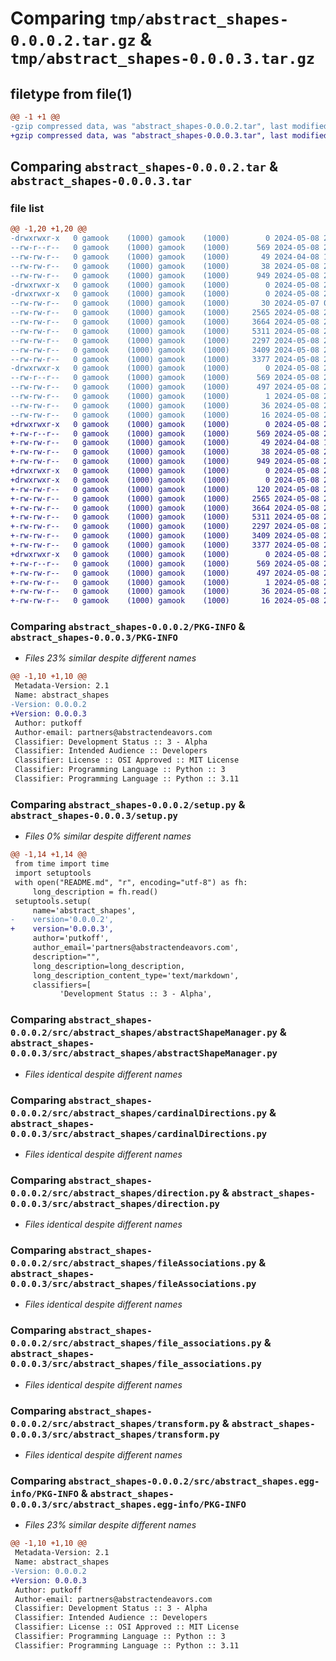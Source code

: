 # Comparing `tmp/abstract_shapes-0.0.0.2.tar.gz` & `tmp/abstract_shapes-0.0.0.3.tar.gz`

## filetype from file(1)

```diff
@@ -1 +1 @@
-gzip compressed data, was "abstract_shapes-0.0.0.2.tar", last modified: Wed May  8 21:39:32 2024, max compression
+gzip compressed data, was "abstract_shapes-0.0.0.3.tar", last modified: Wed May  8 21:41:00 2024, max compression
```

## Comparing `abstract_shapes-0.0.0.2.tar` & `abstract_shapes-0.0.0.3.tar`

### file list

```diff
@@ -1,20 +1,20 @@
-drwxrwxr-x   0 gamook    (1000) gamook    (1000)        0 2024-05-08 21:39:32.453030 abstract_shapes-0.0.0.2/
--rw-r--r--   0 gamook    (1000) gamook    (1000)      569 2024-05-08 21:39:32.453030 abstract_shapes-0.0.0.2/PKG-INFO
--rw-rw-r--   0 gamook    (1000) gamook    (1000)       49 2024-04-08 17:04:50.000000 abstract_shapes-0.0.0.2/README.md
--rw-rw-r--   0 gamook    (1000) gamook    (1000)       38 2024-05-08 21:39:32.453030 abstract_shapes-0.0.0.2/setup.cfg
--rw-rw-r--   0 gamook    (1000) gamook    (1000)      949 2024-05-08 21:39:17.000000 abstract_shapes-0.0.0.2/setup.py
-drwxrwxr-x   0 gamook    (1000) gamook    (1000)        0 2024-05-08 21:39:32.453030 abstract_shapes-0.0.0.2/src/
-drwxrwxr-x   0 gamook    (1000) gamook    (1000)        0 2024-05-08 21:39:32.453030 abstract_shapes-0.0.0.2/src/abstract_shapes/
--rw-rw-r--   0 gamook    (1000) gamook    (1000)       30 2024-05-07 03:09:46.000000 abstract_shapes-0.0.0.2/src/abstract_shapes/__init__.py
--rw-rw-r--   0 gamook    (1000) gamook    (1000)     2565 2024-05-08 21:37:06.000000 abstract_shapes-0.0.0.2/src/abstract_shapes/abstractShapeManager.py
--rw-rw-r--   0 gamook    (1000) gamook    (1000)     3664 2024-05-08 21:34:26.000000 abstract_shapes-0.0.0.2/src/abstract_shapes/cardinalDirections.py
--rw-rw-r--   0 gamook    (1000) gamook    (1000)     5311 2024-05-08 21:39:03.000000 abstract_shapes-0.0.0.2/src/abstract_shapes/direction.py
--rw-rw-r--   0 gamook    (1000) gamook    (1000)     2297 2024-05-08 20:51:19.000000 abstract_shapes-0.0.0.2/src/abstract_shapes/fileAssociations.py
--rw-rw-r--   0 gamook    (1000) gamook    (1000)     3409 2024-05-08 21:33:02.000000 abstract_shapes-0.0.0.2/src/abstract_shapes/file_associations.py
--rw-rw-r--   0 gamook    (1000) gamook    (1000)     3377 2024-05-08 21:36:00.000000 abstract_shapes-0.0.0.2/src/abstract_shapes/transform.py
-drwxrwxr-x   0 gamook    (1000) gamook    (1000)        0 2024-05-08 21:39:32.453030 abstract_shapes-0.0.0.2/src/abstract_shapes.egg-info/
--rw-r--r--   0 gamook    (1000) gamook    (1000)      569 2024-05-08 21:39:32.000000 abstract_shapes-0.0.0.2/src/abstract_shapes.egg-info/PKG-INFO
--rw-rw-r--   0 gamook    (1000) gamook    (1000)      497 2024-05-08 21:39:32.000000 abstract_shapes-0.0.0.2/src/abstract_shapes.egg-info/SOURCES.txt
--rw-rw-r--   0 gamook    (1000) gamook    (1000)        1 2024-05-08 21:39:32.000000 abstract_shapes-0.0.0.2/src/abstract_shapes.egg-info/dependency_links.txt
--rw-rw-r--   0 gamook    (1000) gamook    (1000)       36 2024-05-08 21:39:32.000000 abstract_shapes-0.0.0.2/src/abstract_shapes.egg-info/requires.txt
--rw-rw-r--   0 gamook    (1000) gamook    (1000)       16 2024-05-08 21:39:32.000000 abstract_shapes-0.0.0.2/src/abstract_shapes.egg-info/top_level.txt
+drwxrwxr-x   0 gamook    (1000) gamook    (1000)        0 2024-05-08 21:41:00.488184 abstract_shapes-0.0.0.3/
+-rw-r--r--   0 gamook    (1000) gamook    (1000)      569 2024-05-08 21:41:00.488184 abstract_shapes-0.0.0.3/PKG-INFO
+-rw-rw-r--   0 gamook    (1000) gamook    (1000)       49 2024-04-08 17:04:50.000000 abstract_shapes-0.0.0.3/README.md
+-rw-rw-r--   0 gamook    (1000) gamook    (1000)       38 2024-05-08 21:41:00.488184 abstract_shapes-0.0.0.3/setup.cfg
+-rw-rw-r--   0 gamook    (1000) gamook    (1000)      949 2024-05-08 21:40:45.000000 abstract_shapes-0.0.0.3/setup.py
+drwxrwxr-x   0 gamook    (1000) gamook    (1000)        0 2024-05-08 21:41:00.488184 abstract_shapes-0.0.0.3/src/
+drwxrwxr-x   0 gamook    (1000) gamook    (1000)        0 2024-05-08 21:41:00.488184 abstract_shapes-0.0.0.3/src/abstract_shapes/
+-rw-rw-r--   0 gamook    (1000) gamook    (1000)      120 2024-05-08 21:40:35.000000 abstract_shapes-0.0.0.3/src/abstract_shapes/__init__.py
+-rw-rw-r--   0 gamook    (1000) gamook    (1000)     2565 2024-05-08 21:37:06.000000 abstract_shapes-0.0.0.3/src/abstract_shapes/abstractShapeManager.py
+-rw-rw-r--   0 gamook    (1000) gamook    (1000)     3664 2024-05-08 21:34:26.000000 abstract_shapes-0.0.0.3/src/abstract_shapes/cardinalDirections.py
+-rw-rw-r--   0 gamook    (1000) gamook    (1000)     5311 2024-05-08 21:39:03.000000 abstract_shapes-0.0.0.3/src/abstract_shapes/direction.py
+-rw-rw-r--   0 gamook    (1000) gamook    (1000)     2297 2024-05-08 20:51:19.000000 abstract_shapes-0.0.0.3/src/abstract_shapes/fileAssociations.py
+-rw-rw-r--   0 gamook    (1000) gamook    (1000)     3409 2024-05-08 21:33:02.000000 abstract_shapes-0.0.0.3/src/abstract_shapes/file_associations.py
+-rw-rw-r--   0 gamook    (1000) gamook    (1000)     3377 2024-05-08 21:36:00.000000 abstract_shapes-0.0.0.3/src/abstract_shapes/transform.py
+drwxrwxr-x   0 gamook    (1000) gamook    (1000)        0 2024-05-08 21:41:00.488184 abstract_shapes-0.0.0.3/src/abstract_shapes.egg-info/
+-rw-r--r--   0 gamook    (1000) gamook    (1000)      569 2024-05-08 21:41:00.000000 abstract_shapes-0.0.0.3/src/abstract_shapes.egg-info/PKG-INFO
+-rw-rw-r--   0 gamook    (1000) gamook    (1000)      497 2024-05-08 21:41:00.000000 abstract_shapes-0.0.0.3/src/abstract_shapes.egg-info/SOURCES.txt
+-rw-rw-r--   0 gamook    (1000) gamook    (1000)        1 2024-05-08 21:41:00.000000 abstract_shapes-0.0.0.3/src/abstract_shapes.egg-info/dependency_links.txt
+-rw-rw-r--   0 gamook    (1000) gamook    (1000)       36 2024-05-08 21:41:00.000000 abstract_shapes-0.0.0.3/src/abstract_shapes.egg-info/requires.txt
+-rw-rw-r--   0 gamook    (1000) gamook    (1000)       16 2024-05-08 21:41:00.000000 abstract_shapes-0.0.0.3/src/abstract_shapes.egg-info/top_level.txt
```

### Comparing `abstract_shapes-0.0.0.2/PKG-INFO` & `abstract_shapes-0.0.0.3/PKG-INFO`

 * *Files 23% similar despite different names*

```diff
@@ -1,10 +1,10 @@
 Metadata-Version: 2.1
 Name: abstract_shapes
-Version: 0.0.0.2
+Version: 0.0.0.3
 Author: putkoff
 Author-email: partners@abstractendeavors.com
 Classifier: Development Status :: 3 - Alpha
 Classifier: Intended Audience :: Developers
 Classifier: License :: OSI Approved :: MIT License
 Classifier: Programming Language :: Python :: 3
 Classifier: Programming Language :: Python :: 3.11
```

### Comparing `abstract_shapes-0.0.0.2/setup.py` & `abstract_shapes-0.0.0.3/setup.py`

 * *Files 0% similar despite different names*

```diff
@@ -1,14 +1,14 @@
 from time import time
 import setuptools
 with open("README.md", "r", encoding="utf-8") as fh:
     long_description = fh.read()
 setuptools.setup(
     name='abstract_shapes',
-    version='0.0.0.2',
+    version='0.0.0.3',
     author='putkoff',
     author_email='partners@abstractendeavors.com',
     description="",
     long_description=long_description,
     long_description_content_type='text/markdown',
     classifiers=[
           'Development Status :: 3 - Alpha',
```

### Comparing `abstract_shapes-0.0.0.2/src/abstract_shapes/abstractShapeManager.py` & `abstract_shapes-0.0.0.3/src/abstract_shapes/abstractShapeManager.py`

 * *Files identical despite different names*

### Comparing `abstract_shapes-0.0.0.2/src/abstract_shapes/cardinalDirections.py` & `abstract_shapes-0.0.0.3/src/abstract_shapes/cardinalDirections.py`

 * *Files identical despite different names*

### Comparing `abstract_shapes-0.0.0.2/src/abstract_shapes/direction.py` & `abstract_shapes-0.0.0.3/src/abstract_shapes/direction.py`

 * *Files identical despite different names*

### Comparing `abstract_shapes-0.0.0.2/src/abstract_shapes/fileAssociations.py` & `abstract_shapes-0.0.0.3/src/abstract_shapes/fileAssociations.py`

 * *Files identical despite different names*

### Comparing `abstract_shapes-0.0.0.2/src/abstract_shapes/file_associations.py` & `abstract_shapes-0.0.0.3/src/abstract_shapes/file_associations.py`

 * *Files identical despite different names*

### Comparing `abstract_shapes-0.0.0.2/src/abstract_shapes/transform.py` & `abstract_shapes-0.0.0.3/src/abstract_shapes/transform.py`

 * *Files identical despite different names*

### Comparing `abstract_shapes-0.0.0.2/src/abstract_shapes.egg-info/PKG-INFO` & `abstract_shapes-0.0.0.3/src/abstract_shapes.egg-info/PKG-INFO`

 * *Files 23% similar despite different names*

```diff
@@ -1,10 +1,10 @@
 Metadata-Version: 2.1
 Name: abstract_shapes
-Version: 0.0.0.2
+Version: 0.0.0.3
 Author: putkoff
 Author-email: partners@abstractendeavors.com
 Classifier: Development Status :: 3 - Alpha
 Classifier: Intended Audience :: Developers
 Classifier: License :: OSI Approved :: MIT License
 Classifier: Programming Language :: Python :: 3
 Classifier: Programming Language :: Python :: 3.11
```

